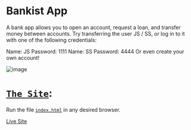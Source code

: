 # Bankist App
A bank app allows you to open an account, request a loan, and transfer money between accounts.
Try transferring the user JS / SS, or log in to it with one of the following credentials:

Name: JS Password: 1111
Name: SS Password: 4444
Or even create your own account!

![image](https://user-images.githubusercontent.com/97041347/171199904-28fac31e-4dbf-494f-9549-21236bddaac4.png)

# [`The Site`](index.html):
Run the file [`index.html`](index.html) in any desired browser.

[Live Site](https://tarmon329.github.io/Bankist-App/)
